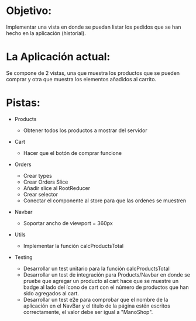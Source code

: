 # Objetivo:

Implementar una vista en donde se puedan listar los pedidos que se han hecho en la aplicación (historial).

# La Aplicación actual:

Se compone de 2 vistas, una que muestra los productos que se pueden comprar y otra que muestra los elementos añadidos al carrito.

# Pistas:

- Products
    - Obtener todos los productos a mostrar del servidor

- Cart
    - Hacer que el botón de comprar funcione

- Orders
    - Crear types
    - Crear Orders Slice
    - Añadir slice al RootReducer
    - Crear selector
    - Conectar el componente al store para que las ordenes se muestren

- Navbar
    - Soportar ancho de viewport = 360px

- Utils
    - Implementar la función calcProductsTotal

- Testing
    - Desarrollar un test unitario para la función calcProductsTotal
    - Desarrollar un test de integración para Products/Navbar en donde se pruebe que agregar un producto al cart hace que se muestre un badge al lado del ícono de cart con el número de productos que han sido agregados al cart.
    - Desarrollar un test e2e para comprobar que el nombre de la aplicación en el NavBar y el titulo de la página estén escritos correctamente, el valor debe ser igual a "ManoShop".
